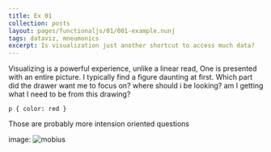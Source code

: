 ```yaml
---
title: Ex 01
collection: posts
layout: pages/functionaljs/01/001-example.nunj
tags: dataviz, mneumonics
excerpt: Is visualization just another shortcut to access much data?
---
```


Visualizing is a powerful experience, unlike a linear read, One is presented with an entire picture. I typically find a figure daunting at first. Which part did the drawer want me to focus on? where should i be looking? am I getting what I need to be from this drawing?

<pre><code class="language-css">p { color: red }</code></pre>

Those are probably more intension oriented questions

image:
![mobius](/uploads/2017/02/mobius-sample-1.svg)
